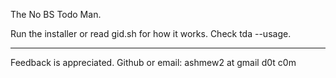 The No BS Todo Man.

Run the installer or read gid.sh for how it works.
Check tda --usage.

---
Feedback is appreciated.
Github or email: ashmew2 at gmail d0t c0m
